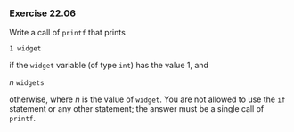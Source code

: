 ### Exercise 22.06

Write a call of `printf` that prints

```
1 widget
```

if the `widget` variable (of type `int`) has the value 1, and

*n* `widgets`

otherwise, where *n* is the value of `widget`. You are not allowed to use the
`if` statement or any other statement; the answer must be a single call of
`printf`.


